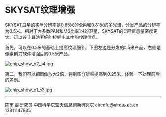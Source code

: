 # SKYSAT纹理增强



SKYSAT卫星的实际分辨率是0.65米的全色和0.81米的多光谱，分发产品的分辨率为0.5米。相对于大多数PAN和MS比率1:4的卫星，SKYSAT的实际信息量密度更大。可以设计算法更好的挖掘出其中的纹理信息。

首先，可以在0.5米的基础上提高纹理细节。下图左边是分发的0.5米产品，右侧是像素刻刀软件增强后的0.5米产品。



![chip_show_x2_s4.jpg](https://s2.loli.net/2022/08/20/YT7OokL6Bb1XGDA.jpg)



第二，我们可以把图像放大2倍，将制图分辨率提高到0.25米，体验一下处理前后的差别。



![chip_show_x1_s3.jpg](https://s2.loli.net/2022/08/20/azDUJM9Chk23EKZ.jpg)

---

陈甫 副研究员
中国科学院空天信息创新研究院
chenfu@aircas.ac.cn
13811147935